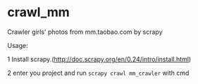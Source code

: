 # crawl_mm
Crawler girls' photos from mm.taobao.com by scrapy

Usage:

1 Install scrapy.(http://doc.scrapy.org/en/0.24/intro/install.html) 

2 enter you project and run `scrapy crawl mm_crawler` with cmd
